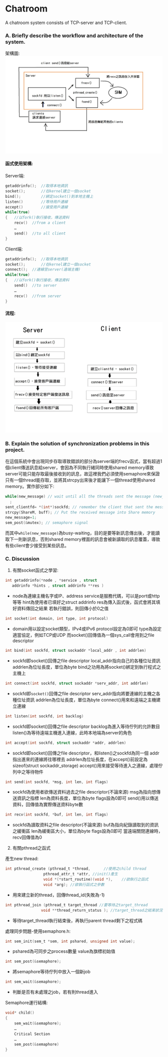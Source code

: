 # Chatroom
A chatroom system consists of TCP-server and TCP-client.

### A. Briefly describe the workflow and architecture of the system.
架構圖:
![arc](./img/arch.jpg)
#### 函式使用架構:
Server端:
```c
getaddrinfo();	//取得本地資訊
socket();		//在kernel建立一個socket
bind(); 		//綁定socket()到本地主機上
listen()		//等待用戶連線
accept()		//接受用戶連線
while(true)
{	//以fork()執行接收，傳送資料
	recv()	//from a client
	…
	send()	//to all client
}
```

Client端:
```c
getaddrinfo();	//取得本地資訊
socket();		//在kernel建立一個socket
connect();	//連線至server(遠端主機)
while(true)
{	//以fork()執行接收，傳送資料
	send()	//to server
	…
	recv()	//from server
}
```
#### 流程:
![flow](./img/flow.jpg)
### B. Explain the solution of synchronization problems in this project.
在這個系統中會出現同步存取導致錯誤的部分為server端的frecv函式，當有超過1個client傳送訊息給server，會因為不同執行緒同時使用shared memory導致server可能只能存取最後接收到的訊息，故這裡我們必須使用semaphore來保證只有一個thread能存取，並將其strcpy出來後才能讓下一個thread使用shared memory。實作部分如下:
```c
while(new_message) // wait until all the threads sent the message (new_message=0)
  ;
sent_clientfd= *(int*)sockfd; // remember the client that sent the message
strcpy(ShareM, buff); // Put the received message into Share memory
new_message=1;  
sem_post(&mutex); // semaphore signal
```
而其中`while(new_message)`為busy-waiting，目的是要等新訊息傳出後，才能讀取下一則新訊息，否則shared memory裡面的訊息會被新讀取的訊息覆蓋，導致有些client會少接受到某些訊息。
### C. Discussion

1. 有關socket函式之學習:
```c
int getaddrinfo(*node , *service , struct
   addrinfo *hints , struct addrinfo **res )
```
* node為連線主機名字或IP、address
service是服務代碼，可以是port或http等等
hint為使用者已填好之struct addrinfo
res為傳入函式後，函式會將其填好資料傳回之結果
若執行錯誤，則回傳小於0之值

```c
int socket(int domain, int type, int protocol)
```
* domain用以設定socket類型，IPv4或IPv6
protocol設定為0即可
type為設定適當協定，例如TCP或UDP
而socket()回傳值為一個sys_call會用到之file descriptor

```c
int bind(int sockfd, struct sockaddr *local_addr , int addrlen)
```
* sockfd即socket()回傳之file descriptor
local_addr指向自己的各種位址資訊
addrlen為位址長度，單位為byte
bind之功用為將socket()綁定到執行程式之主機上

```c
int connect(int sockfd, struct sockaddr *serv_addr, int addrlen)
```
* sockfd即`socket()`回傳之file descriptor
serv_addr指向將要連線的主機之各種位址資訊
addrlen為位址長度，單位為byte
connect()用來和遠端之主機建立連線

```c
int listen(int sockfd, int backlog)
```
* sockfd即socket()回傳之file descriptor
backlog為進入等待佇列的允許數目
listen()為等待遠端主機進入連線，此時本地端為server的角色

```c
int accept(int sockfd, struct sockaddr *addr, addrlen)
```
* sockfd即socket()回傳之file descriptor，和listen()之sockfd為同一個
addr指出進來的連線將往哪裡去
addrlen為位址長度，在accept()前設定為sizeof(struct sockaddr_storage)
accept()用來接受等待進入之連線，處理佇列中之等待物件

```c
int send(int sockfd, *msg, int len, int flags)
```
* sockfd為使用者欲傳送資料過去之file descriptor(不論來源)
msg為指向想傳送資訊之指標
len為資料長度，單位為byte
flags設為0即可
send()用以傳送資料，回傳值為實際傳送資料byte數
```c
int recv(int sockfd, *buf, int len, int flags)
```
* sockfd為讀取資料之file descriptor(不論來源)
buf為指向紀錄讀取到的資訊之緩衝區
len為緩衝區大小，單位為byte
flags設為0即可
當遠端關閉連線時，recv回傳值為0


2.	有關pthread之函式

產生new thread:
```c
int pthread_create (pthread_t *thread,		//使用之child thread
			     pthread_attr_t *attr, //init()產生
			     void *(*start_routine)(void *),	//欲執行之函式
			     void *arg); //欲執行函式之參數
```

* 用來建立新的thread，回傳thread_id(失敗為-1)
```c
int pthread_join (pthread_t target_thread //要等待之target_thread
                void **thread_return_status ); //target_thread之結束狀況
```
* 等待target_thread執行結束後，再執行parent thread剩下之程式碼

處理同步問題-使用semaphore.h:
```c
int sem_init(sem_t *sem, int pshared, unsigned int value);
```
* pshared為可同步之process數量
value為旗標初始值
```c
int sem_post(&semaphore);
```
* 將semaphore等待佇列中放入一個新job
```c
int sem_wait(&semaphore);
```
* 判斷是否有未處理之job，若有則thread進入

Semaphore運行結構:
```c
void* child()
{
	sem_wait(&semaphore);
	…
	Critical Section
	…
	sem_post(&semaphore)
}
```
